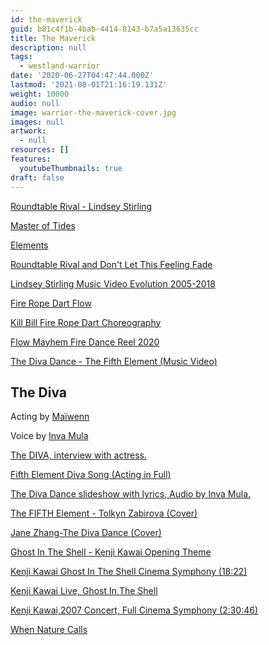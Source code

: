 ```yaml
---
id: the-maverick
guid: b81c4f1b-4bab-4414-8143-b7a5a13635cc
title: The Maverick
description: null
tags:
  - westland-warrior
date: '2020-06-27T04:47:44.000Z'
lastmod: '2021-08-01T21:16:19.131Z'
weight: 10000
audio: null
image: warrior-the-maverick-cover.jpg
images: null
artwork:
  - null
resources: []
features:
  youtubeThumbnails: true
draft: false
---
```


[Roundtable Rival - Lindsey Stirling](https://www.youtube.com/watch?v=jvipPYFebWc "Play Video")

[Master of Tides](https://www.youtube.com/watch?v=RrutzRWXkKs "Play Video")

[Elements](https://www.youtube.com/watch?v=sf6LD2B_kDQ "Play Video")

[Roundtable Rival and Don't Let This Feeling Fade](https://www.youtube.com/watch?v=uNO_13jXOI8 "Play Video")

[Lindsey Stirling Music Video Evolution 2005-2018](https://www.youtube.com/watch?v=9JIiBIvgBGk "Play Video")

[Fire Rope Dart Flow](https://www.youtube.com/watch?v=9moJlqHFsbg "Play Video")

[Kill Bill Fire Rope Dart Choreography](https://www.youtube.com/watch?v=yq_ZzvzGnYQ "Play Video")

[Flow Mayhem Fire Dance Reel 2020](https://www.youtube.com/watch?v=YrosITrGpgo "Play Video")

[The Diva Dance - The Fifth Element (Music Video)](https://www.youtube.com/watch?v=r3XNfLd78TM "Play Video")

## The Diva

Acting by [Maïwenn](https://en.wikipedia.org/wiki/Ma%C3%AFwenn)

Voice by [Inva Mula](https://en.wikipedia.org/wiki/Inva_Mula)

[The DIVA, interview with actress.](https://www.youtube.com/watch?v=0It0w7MJ0ZI "Play Video")

[Fifth Element Diva Song (Acting in Full)](https://www.youtube.com/watch?v=hVqh2_0sR_g "Play Video")

[The Diva Dance slideshow with lyrics, Audio by Inva Mula.](https://www.youtube.com/watch?v=2HACIQNCg78 "Play Video")

[The FIFTH Element - Tolkyn Zabirova (Cover)](https://www.youtube.com/watch?v=5ZNgJ7-dUmk "Play Video")

[Jane Zhang-The Diva Dance (Cover)](https://www.youtube.com/watch?v=kJl2uPNsJEk "Play Video")

[Ghost In The Shell - Kenji Kawai Opening Theme](https://www.youtube.com/watch?v=bM145D_ZhJA "Play Video")

[Kenji Kawai Ghost In The Shell Cinema Symphony (18:22)](https://www.youtube.com/watch?v=z64HCi2rQkE "Play Video")

[Kenji Kawai Live, Ghost In The Shell](https://www.youtube.com/watch?v=LFdpX3A05jc "Play Video")

[Kenji Kawai,2007 Concert, Full Cinema Symphony (2:30:46)](https://www.youtube.com/watch?v=YLSdhhQeXnc "Play Video")

[When Nature Calls](https://www.youtube.com/watch?v=BF16eA7sdqo "Play Video")
